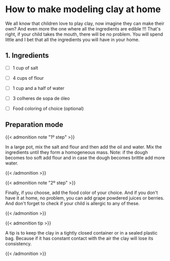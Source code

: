 # How to make modeling clay at home


We all know that children love to play clay, now imagine they can make their own? And even more the one where all the ingredients are edible !!! That's right, if your child takes the mouth, there will be no problem. You will spend little and I bet that all the ingredients you will have in your home.

## 1. Ingredients

- [ ] 1 cup of salt
- [ ] 4 cups of flour
- [ ] 1 cup and a half of water
- [ ] 3 colheres de sopa de óleo
- [ ] Food coloring of choice (optional)


## Preparation mode

{{< admonition note "1º step" >}}

In a large pot, mix the salt and flour and then add the oil and water. Mix the ingredients until they form a homogeneous mass. Note: if the dough becomes too soft add flour and in case the dough becomes brittle add more water.

{{< /admonition >}}

{{< admonition note "2º step" >}}

Finally, if you choose, add the food color of your choice. And if you don't have it at home, no problem, you can add grape powdered juices or berries. And don't forget to check if your child is allergic to any of these. 

{{< /admonition >}}

{{< admonition tip >}}

A tip is to keep the clay in a tightly closed container or in a sealed plastic bag. Because if it has constant contact with the air the clay will lose its consistency.

{{< /admonition >}}

